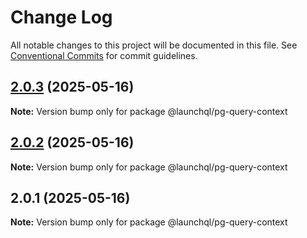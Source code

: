 # Change Log

All notable changes to this project will be documented in this file.
See [Conventional Commits](https://conventionalcommits.org) for commit guidelines.

## [2.0.3](https://github.com/launchql/launchql/compare/@launchql/pg-query-context@2.0.2...@launchql/pg-query-context@2.0.3) (2025-05-16)

**Note:** Version bump only for package @launchql/pg-query-context





## [2.0.2](https://github.com/launchql/launchql/compare/@launchql/pg-query-context@2.0.1...@launchql/pg-query-context@2.0.2) (2025-05-16)

**Note:** Version bump only for package @launchql/pg-query-context





## 2.0.1 (2025-05-16)

**Note:** Version bump only for package @launchql/pg-query-context
